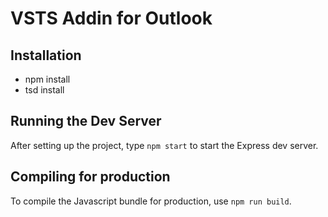 VSTS Addin for Outlook
=======================================

Installation
--------------------------------------
* npm install
* tsd install

Running the Dev Server
--------------------------------------
After setting up the project, type `npm start` to start the Express dev server.

Compiling for production
---------------------------------------
To compile the Javascript bundle for production, use `npm run build`.

